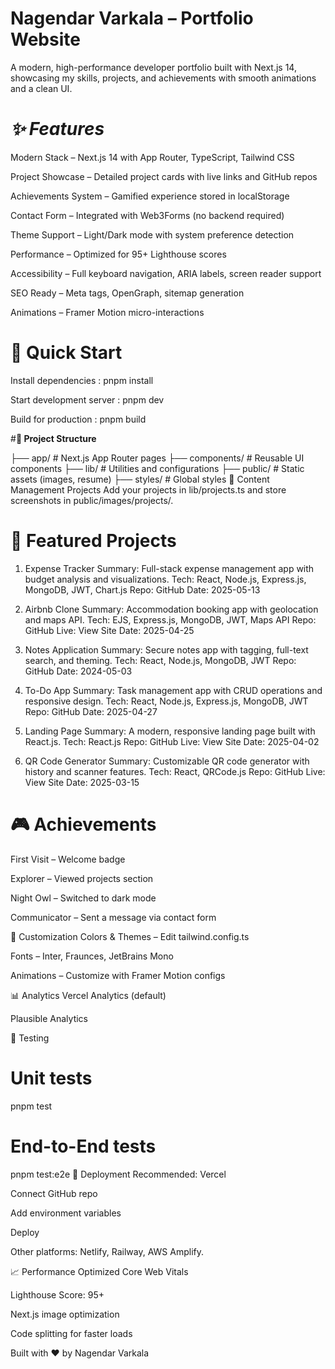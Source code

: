 # **Nagendar Varkala – Portfolio Website**
A modern, high-performance developer portfolio built with Next.js 14, showcasing my skills, projects, and achievements with smooth animations and a clean UI.

# *✨ Features*
Modern Stack – Next.js 14 with App Router, TypeScript, Tailwind CSS

Project Showcase – Detailed project cards with live links and GitHub repos

Achievements System – Gamified experience stored in localStorage

Contact Form – Integrated with Web3Forms (no backend required)

Theme Support – Light/Dark mode with system preference detection

Performance – Optimized for 95+ Lighthouse scores

Accessibility – Full keyboard navigation, ARIA labels, screen reader support

SEO Ready – Meta tags, OpenGraph, sitemap generation

Animations – Framer Motion micro-interactions

# **🚀 Quick Start**

 Install dependencies : 
pnpm install

 Start development server : 
pnpm dev

 Build for production : 
 pnpm build

#**📁 Project Structure**

├── app/                # Next.js App Router pages
├── components/         # Reusable UI components
├── lib/                # Utilities and configurations
├── public/             # Static assets (images, resume)
├── styles/             # Global styles
📝 Content Management
Projects
Add your projects in lib/projects.ts and store screenshots in public/images/projects/.

# **📌 Featured Projects**
1. Expense Tracker
Summary: Full-stack expense management app with budget analysis and visualizations.
Tech: React, Node.js, Express.js, MongoDB, JWT, Chart.js
Repo: GitHub
Date: 2025-05-13

2. Airbnb Clone
Summary: Accommodation booking app with geolocation and maps API.
Tech: EJS, Express.js, MongoDB, JWT, Maps API
Repo: GitHub
Live: View Site
Date: 2025-04-25

3. Notes Application
Summary: Secure notes app with tagging, full-text search, and theming.
Tech: React, Node.js, MongoDB, JWT
Repo: GitHub
Date: 2024-05-03

4. To-Do App
Summary: Task management app with CRUD operations and responsive design.
Tech: React, Node.js, Express.js, MongoDB, JWT
Repo: GitHub
Date: 2025-04-27

5. Landing Page
Summary: A modern, responsive landing page built with React.js.
Tech: React.js
Repo: GitHub
Live: View Site
Date: 2025-04-02

6. QR Code Generator
Summary: Customizable QR code generator with history and scanner features.
Tech: React, QRCode.js
Repo: GitHub
Live: View Site
Date: 2025-03-15

# **🎮 Achievements**
First Visit – Welcome badge

Explorer – Viewed projects section

Night Owl – Switched to dark mode

Communicator – Sent a message via contact form

🎨 Customization
Colors & Themes – Edit tailwind.config.ts

Fonts – Inter, Fraunces, JetBrains Mono

Animations – Customize with Framer Motion configs

📊 Analytics
Vercel Analytics (default)

Plausible Analytics

🧪 Testing

# Unit tests
pnpm test

# End-to-End tests
pnpm test:e2e
🚀 Deployment
Recommended: Vercel

Connect GitHub repo

Add environment variables

Deploy

Other platforms: Netlify, Railway, AWS Amplify.

📈 Performance
Optimized Core Web Vitals

Lighthouse Score: 95+

Next.js image optimization

Code splitting for faster loads


Built with ❤️ by Nagendar Varkala

